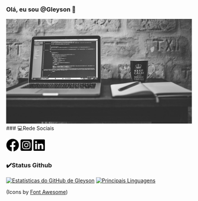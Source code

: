 ### Olá, eu sou @Gleyson 👋
<img src="Design sem nome.png">
### 💻Rede Sociais

[<img src="/icons/facebook-brands.svg" width="35">](https://www.facebook.com/gleyson.andrade.520) 
[<img src="/icons/instagram-square-brands.svg" width="31">](https://www.instagram.com/gleyson_alves_andrade/)
[<img src="/icons/linkedin-brands.svg" width="31">](https://www.linkedin.com/in/gleyson-andrade-a71a65120/)

### :heavy_check_mark:Status Github
[![Estatísticas do GitHub de Gleyson](https://github-readme-stats.vercel.app/api?username=gleysonandrade&show_icons=true)](https://github.com/gleysonandrade/github-readme-stats)
[![Principais Linguagens](https://github-readme-stats.vercel.app/api/top-langs/?username=gleysonandrade&layout=compact)](https://github.com/gleysonandrade/github-readme-stats)


(Icons by [Font Awesome](https://fontawesome.com/license/free))
